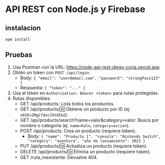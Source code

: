 # API REST con Node.js y Firebase

## instalacion

```shell
npm install
```

## Pruebas
1. Usa Postman con la URL: https://node-api-rest-diego-coria.vercel.app
2. Obtén un token con `POST /api/login`:
   - Body: `{ "email": "user@email.com", "password": "strongPass123" }`
   - Respuesta: `{ "token": "..." }`
3. Usa el token en `Authorization: Bearer <token>` para rutas protegidas.
4. Rutas disponibles:
   - GET /api/products: Lista todos los productos.
   - GET /api/products/:id: Obtiene un producto por ID (ej. `o8IEv2MgCf4xcIXnXEm2`).
   - GET /api/products/search?name=valor&category=valor: Busca por nombre o categoría (ej. `name=halo`, `category=accion`).
   - POST /api/products: Crea un producto (requiere token).
     - Body: `{ "name": "Producto 1", "consola": "Nintendo Switch", "category": "aventura", "año de lanzamiento": 2023 }`
   - PUT /api/products/:id: Actualiza un producto (requiere token).
   - DELETE /api/products/:id: Elimina un producto (requiere token).
   - GET /ruta_inexistente: Devuelve 404.